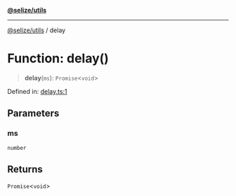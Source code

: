 [**@selize/utils**](../README.md)

***

[@selize/utils](../globals.md) / delay

# Function: delay()

> **delay**(`ms`): `Promise`\<`void`\>

Defined in: [delay.ts:1](https://github.com/snroe/snet-utils/blob/main/src/modules/delay.ts#L1)

## Parameters

### ms

`number`

## Returns

`Promise`\<`void`\>
